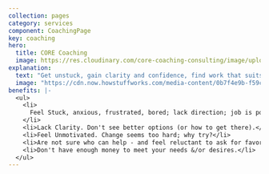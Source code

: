 ```yaml
---
collection: pages
category: services
component: CoachingPage
key: coaching
hero:
  title: CORE Coaching
  image: https://res.cloudinary.com/core-coaching-consulting/image/upload/v1596493058/pexels-pixabay-161154_uftaqi.jpg
explanation:
  text: "Get unstuck, gain clarity and confidence, find work that suits you better! We are SO excited to announce the first bi-lingual Breakout! Career Group (English/Spanish). Jump-start your career by joining highly-motivated, like-minded professionals from around the world AND work with expert coaches to get back on track! You will receive 12 career coaching sessions: 9 group sessions and 3 private half-hour sessions, 2 assessments of your career strengths & weaknesses, bonuses (copies of e-books --The Balancing Act, Prospering and Working and many other resources)."
  image: "https://cdn.now.howstuffworks.com/media-content/0b7f4e9b-f59c-4024-9f06-b3dc12850ab7-1920-1080.jpg"
benefits: |-
  <ul>
    <li>
      Feel Stuck, anxious, frustrated, bored; lack direction; job is poor fit.
    </li>
    <li>Lack Clarity. Don't see better options (or how to get there).</li>
    <li>Feel Unmotivated. Change seems too hard; why try?</li>
    <li>Are not sure who can help - and feel reluctant to ask for favors.</li>
    <li>Don't have enough money to meet your needs &/or desires.</li>
  </ul>
---
```

